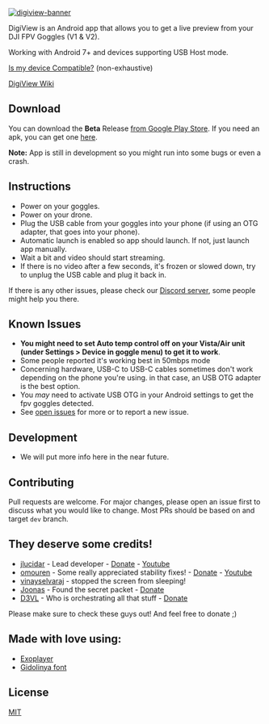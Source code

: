 [![digiview-banner](https://user-images.githubusercontent.com/956646/118431082-def7c080-b6d5-11eb-913e-40b6fc58a861.png)](https://play.google.com/store/apps/details?id=com.fpvout.digiview)

DigiView is an Android app that allows you to get a live preview from your DJI FPV Goggles (V1 & V2).

Working with Android 7+ and devices supporting USB Host mode.

[Is my device Compatible?](SupportedDevices.md) (non-exhaustive)

[DigiView Wiki](https://github.com/fpvout/fpvout.com/wiki)

## Download
You can download the **Beta** Release [from Google Play Store](https://play.google.com/store/apps/details?id=com.fpvout.digiview). If you need an apk, you can get one [here](https://github.com/fpvout/DigiView-Android/releases/download/v1.0.0-beta/DigiView_1.0.0_Beta.apk).

**Note:** App is still in development so you might run into some bugs or even a crash.

## Instructions
- Power on your goggles.
- Power on your drone.
- Plug the USB cable from your goggles into your phone (if using an OTG adapter, that goes into your phone).
- Automatic launch is enabled so app should launch. If not, just launch app manually.
- Wait a bit and video should start streaming.
- If there is no video after a few seconds, it's frozen or slowed down, try to unplug the USB cable and plug it back in.

If there is any other issues, please check our [Discord server](https://discord.gg/uGYMNByeTH), some people might help you there.

## Known Issues
- **You might need to set Auto temp control off on your Vista/Air unit (under Settings > Device in goggle menu) to get it to work**.
- Some people reported it's working best in 50mbps mode
- Concerning hardware, USB-C to USB-C cables sometimes don't work depending on the phone you're using. in that case, an USB OTG adapter is the best option.
- You *may* need to activate USB OTG in your Android settings to get the fpv goggles detected.
- See [open issues](https://github.com/fpvout/DigiView-Android/issues) for more or to report a new issue.

## Development
- We will put more info here in the near future.

## Contributing
Pull requests are welcome. For major changes, please open an issue first to discuss what you would like to change. Most PRs should be based on and target `dev` branch.

## They deserve some credits!
- [jlucidar](https://github.com/jlucidar) - Lead developer - [Donate](https://paypal.me/jlucidar) - [Youtube](https://www.youtube.com/channel/UCBbyqtxntnlF6Cn_8ezkTLQ)
- [omouren](https://github.com/omouren) - Some really appreciated stability fixes! - [Donate](https://paypal.me/omouren) - [Youtube](https://www.youtube.com/channel/UCJi-wllO8GY5f9k8gB_VGTg)
- [vinayselvaraj](https://github.com/vinayselvaraj) - stopped the screen from sleeping!
- [Joonas](https://fpv.wtf/) - Found the secret packet - [Donate](https://www.buymeacoffee.com/fpv.wtf)
- [D3VL](https://d3vl.com) - Who is orchestrating all that stuff - [Donate](https://www.buymeacoffee.com/d3vl)

Please make sure to check these guys out! And feel free to donate ;)

## Made with love using:
- [Exoplayer](https://exoplayer.dev/)
- [Gidolinya font](https://github.com/larsenwork/Gidole)

## License
[MIT](https://choosealicense.com/licenses/mit/)
